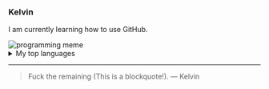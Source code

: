 ### Kelvin

I am currently learning how to use GitHub.

<picture>
 <source media="(prefers-color-scheme: dark)" srcset="https://i.pinimg.com/564x/8d/17/10/8d1710fe39eccfe75ab40b7ef9ac99af.jpg">
 <source media="(prefers-color-scheme: light)" srcset="https://i.pinimg.com/564x/8d/17/10/8d1710fe39eccfe75ab40b7ef9ac99af.jpg">
 <img alt="programming meme" src="https://i.pinimg.com/564x/8d/17/10/8d1710fe39eccfe75ab40b7ef9ac99af.jpg">
</picture>

<details>
<summary>My top languages</summary>

| Rank | Languages |
|-----:|-----------|
|     1| Python    |
|     2| C         |
|     3| JavaScript|

</details>

---
> Fuck the remaining (This is a blockquote!).
— Kelvin

<!-- This is a comment! -->
<!-- TO DO: add more details about me later -->

<!--
**kelvinneiva/kelvinneiva** is a ✨ _special_ ✨ repository because its `README.md` (this file) appears on your GitHub profile.

Here are some ideas to get you started:

- 🔭 I’m currently working on ...
- 🌱 I’m currently learning ...
- 👯 I’m looking to collaborate on ...
- 🤔 I’m looking for help with ...
- 💬 Ask me about ...
- 📫 How to reach me: ...
- 😄 Pronouns: ...
- ⚡ Fun fact: ...
-->
